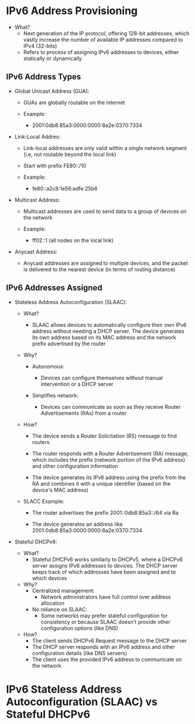 # IPv6 Address Provisioning
- What?
	- Next generation of the IP protocol, offering 128-bit addresses, which vastly increase the number of available IP addresses compared to IPv4 (32-bits)
	- Refers to process of assigning IPv6 addresses to devices, either statically or dynamically

## IPv6 Address Types
- Global Unicast Address (GUA):
	- GUAs are globally routable on the internet
	
	- Example:
		- 2001:0db8:85a3:0000:0000:8a2e:0370:7334
		
- Link-Local Addres:
	- Link-local addresses are only valid within a single network segment (i.e, not routable beyond the local link)
	
	- Start with prefix FE80::/10
	
	- Example:
		- fe80::a2c8:1e56:adfe:25b6
		
- Multicast Address:
	- Multicast addresses are used to send data to a group of devices on the network
	
	- Example:
		- ff02::1 (all nodes on the local link)
		
- Anycast Address:
	- Anycast addresses are assigned to multiple devices, and the packet is delivered to the nearest device (in terms of routing distance)

## IPv6 Addresses Assigned
- Stateless Address Autoconfiguration (SLAAC):
	- What?
		- SLAAC allows devices to automatically configure their own IPv6 address without needing a DHCP server. The device generates its own address based on its MAC address and the network prefix advertised by the router
		
	- Why?
		- Autonomous:
			- Devices can configure themselves without manual intervention or a DHCP server
			
		- Simplifies network:
			- Devices can communicate as soon as they receive Router Advertisements (RAs) from a router
			
	- How?
		- The device sends a Router Solicitation (RS) message to find routers
		
		- The router responds with a Router Advertisement (RA) message, which includes the prefix (network portion of the IPv6 address) and other configuration information
		
		- The device generates its IPv6 address using the prefix from the RA and combines it with a unique identifier (based on the device's MAC address)
		
	- SLACC Example:
		- The router advertises the prefix 2001::0db8:85a3::/64 via Ra
		
		- The device generates an address like 2001:0db8:85a3:0000:0000:8a2e:0370:7334
		
- Stateful DHCPv6:
	- What?
		- Stateful DHCPv6 works similarly to DHCPv5, where a DHCPv6 server assigns IPv6 addresses to devices. The DHCP server keeps track of which addresses have been assigned and to which devices
	- Why?
		- Centralized management:
			- Network administrators have full control over address allocation
		- No reliance on SLAAC:
			- Some networks may prefer stateful configuration for consistency or because SLAAC doesn't provide other configuration options (like DNS)
	- How?
		- The client sends DHCPv6 Request message to the DHCP server
		- The DHCP server responds with an IPv6 address and other configuration details (like DNS servers)
		- The client uses the provided IPv6 address to communicate on the network

# IPv6 Stateless Address Autoconfiguration (SLAAC) vs Stateful DHCPv6

